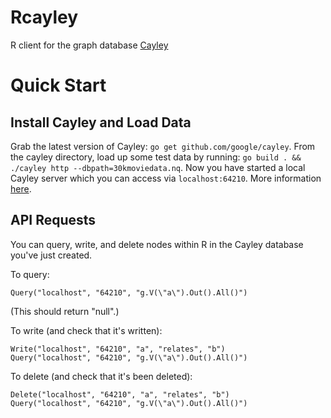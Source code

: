 # Rcayley
R client for the graph database [Cayley](https://github.com/google/cayley)

# Quick Start

## Install Cayley and Load Data

Grab the latest version of Cayley: `go get github.com/google/cayley`. From the cayley directory, load up some test data by running: `go build . && ./cayley http --dbpath=30kmoviedata.nq`. Now you have started a local Cayley server which you can access via `localhost:64210`. More information [here](https://github.com/google/cayley#getting-started).

## API Requests

You can query, write, and delete nodes within R in the Cayley database you've just created. 

To query: 
```{R}
Query("localhost", "64210", "g.V(\"a\").Out().All()")
```

(This should return "null".)

To write (and check that it's written):
```{R}
Write("localhost", "64210", "a", "relates", "b")
Query("localhost", "64210", "g.V(\"a\").Out().All()")
```

To delete (and check that it's been deleted):
```{R}
Delete("localhost", "64210", "a", "relates", "b")
Query("localhost", "64210", "g.V(\"a\").Out().All()")
```
